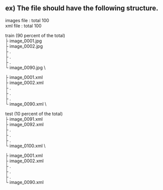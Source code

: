 ## ex) The file should have the following structure.

images file : total 100 \
xml file : total 100

train (90 percent of the total) \
  ├ image_0001.jpg \
  ├ image_0002.jpg \
  ├ . \
  ├ . \
  ├ . \
  └ image_0090.jpg \

  ├ image_0001.xml \
  ├ image_0002.xml \
  ├ . \
  ├ . \
  ├ . \
  └ image_0090.xml \

test (10 percent of the total) \
  ├ image_0091.xml \
  ├ image_0092.xml \
  ├ . \
  ├ . \
  ├ . \
  └ image_0100.xml \

  ├ image_0001.xml \
  ├ image_0002.xml \
  ├ . \
  ├ . \
  ├ . \
  └ image_0090.xml
